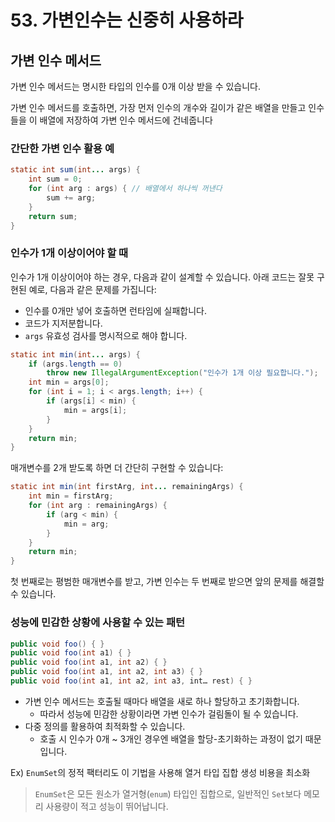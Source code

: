 # **53. 가변인수는 신중히 사용하라**

## 가변 인수 메서드

가변 인수 메서드는 명시한 타입의 인수를 0개 이상 받을 수 있습니다. 

가변 인수 메서드를 호출하면, 가장 먼저 인수의 개수와 길이가 같은 배열을 만들고 인수들을 이 배열에 저장하여 가변 인수 메서드에 건네줍니다

### 간단한 가변 인수 활용 예

```java
static int sum(int... args) {
    int sum = 0;
    for (int arg : args) { // 배열에서 하나씩 꺼낸다
        sum += arg;
    }
    return sum;
}
```

### 인수가 1개 이상이어야 할 때

인수가 1개 이상이어야 하는 경우, 다음과 같이 설계할 수 있습니다. 아래 코드는 잘못 구현된 예로, 다음과 같은 문제를 가집니다:

- 인수를 0개만 넣어 호출하면 런타임에 실패합니다.
- 코드가 지저분합니다.
- `args` 유효성 검사를 명시적으로 해야 합니다.

```java
static int min(int... args) {
    if (args.length == 0)
        throw new IllegalArgumentException("인수가 1개 이상 필요합니다.");
    int min = args[0];
    for (int i = 1; i < args.length; i++) {
        if (args[i] < min) {
            min = args[i];
        }
    }
    return min;
}
```

매개변수를 2개 받도록 하면 더 간단히 구현할 수 있습니다:

```java
static int min(int firstArg, int... remainingArgs) {
    int min = firstArg;
    for (int arg : remainingArgs) {
        if (arg < min) {
            min = arg;
        }
    }
    return min;
}

```

첫 번째로는 평범한 매개변수를 받고, 가변 인수는 두 번째로 받으면 앞의 문제를 해결할 수 있습니다.

### 성능에 민감한 상황에 사용할 수 있는 패턴

```java
public void foo() { }
public void foo(int a1) { }
public void foo(int a1, int a2) { }
public void foo(int a1, int a2, int a3) { }
public void foo(int a1, int a2, int a3, int… rest) { }
```

- 가변 인수 메서드는 호출될 때마다 배열을 새로 하나 할당하고 초기화합니다.
    - 따라서 성능에 민감한 상황이라면 가변 인수가 걸림돌이 될 수 있습니다.
- 다중 정의를 활용하여 최적화할 수 있습니다.
    - 호출 시 인수가 0개 ~ 3개인 경우엔 배열을 할당-초기화하는 과정이 없기 때문입니다.

Ex) `EnumSet`의 정적 팩터리도 이 기법을 사용해 열거 타입 집합 생성 비용을 최소화

> `EnumSet`은 모든 원소가 열거형(`enum`) 타입인 집합으로, 일반적인 `Set`보다 메모리 사용량이 적고 성능이 뛰어납니다.
>
